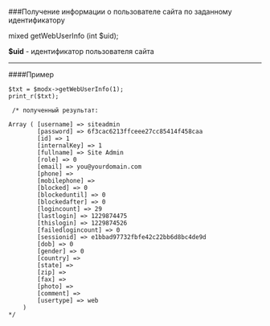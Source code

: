 ###Получение информации о пользователе сайта по заданному идентификатору

mixed getWebUserInfo (int $uid);

**$uid** - идентификатор пользователя сайта

***

####Пример

	$txt = $modx->getWebUserInfo(1); 
	print_r($txt); 
	
	 /* полученный результат: 
	
	Array ( [username] => siteadmin 
			[password] => 6f3cac6213ffceee27cc85414f458caa 
			[id] => 1 
			[internalKey] => 1 
			[fullname] => Site Admin 
			[role] => 0 
			[email] => you@yourdomain.com 
			[phone] =>  
			[mobilephone] =>  
			[blocked] => 0 
			[blockeduntil] => 0 
			[blockedafter] => 0 
			[logincount] => 29 
			[lastlogin] => 1229874475 
			[thislogin] => 1229874526 
			[failedlogincount] => 0 
			[sessionid] => e1bbad97732fbfe42c22bb6d8bc4de9d 
			[dob] => 0 
			[gender] => 0 
			[country] =>  
			[state] =>  
			[zip] =>  
			[fax] =>  
			[photo] =>  
			[comment] =>  
			[usertype] => web
		) 
	*/